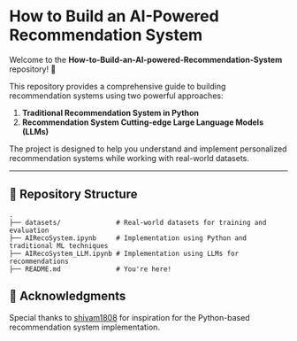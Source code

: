 # How to Build an AI-Powered Recommendation System

Welcome to the **How-to-Build-an-AI-powered-Recommendation-System** repository! 🎉 

This repository provides a comprehensive guide to building recommendation systems using two powerful approaches:

1. **Traditional Recommendation System in Python**
2. **Recommendation System Cutting-edge Large Language Models (LLMs)**

The project is designed to help you understand and implement personalized recommendation systems while working with real-world datasets.

---

## 📂 Repository Structure

```plaintext
.
├── datasets/              # Real-world datasets for training and evaluation
├── AIRecoSystem.ipynb     # Implementation using Python and traditional ML techniques
├── AIRecoSystem_LLM.ipynb # Implementation using LLMs for recommendations
├── README.md              # You're here!

```
## 🌟 Acknowledgments

Special thanks to [shivam1808](https://github.com/shivam1808/Recommendation-System?tab=readme-ov-file) for inspiration for the Python-based recommendation system implementation.

